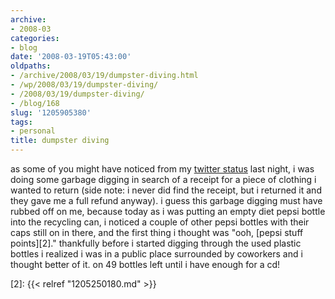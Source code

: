 ```yaml
---
archive:
- 2008-03
categories:
- blog
date: '2008-03-19T05:43:00'
oldpaths:
- /archive/2008/03/19/dumpster-diving.html
- /wp/2008/03/19/dumpster-diving/
- /2008/03/19/dumpster-diving/
- /blog/168
slug: '1205905380'
tags:
- personal
title: dumpster diving
---
```


as some of you might have noticed from my [twitter status][1] last night,
i was doing some garbage digging in search of a receipt for a piece of
clothing i wanted to return (side note: i never did find the receipt, but
i returned it and they gave me a full refund anyway). i guess this garbage
digging must have rubbed off on me, because today as i was putting an
empty diet pepsi bottle into the recycling can, i noticed a couple of
other pepsi bottles with their caps still on in there, and the first thing
i thought was "ooh, [pepsi stuff points][2]." thankfully before i started
digging through the used plastic bottles i realized i was in a public
place surrounded by coworkers and i thought better of it. on 49 bottles
left until i have enough for a cd!

[1]: http://www.twitter.com/bismark
[2]: {{< relref "1205250180.md" >}}

